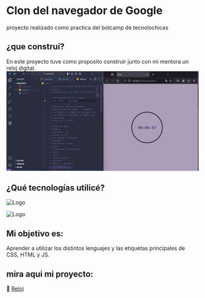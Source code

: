 # Clon del navegador de Google

proyecto realizado como practica del botcamp de tecnolochicas
## ¿que construí?

En este proyecto tuve como proposito construir junto con mi mentora un reloj digital.
![Captura Clon Google](ca1.png)

## ¿Qué tecnologías utilicé?
![Logo](https://logodix.com/logo/470216.png)

![Logo](https://allvectorlogo.com/img/2016/04/js-logo.png)
## Mi objetivo es:

Aprender a utilizar los distintos lenguajes y las etiquetas principales de CSS, HTML y JS.

## mira aqui mi proyecto:

🔗 [Reloj](https://reloj-digital-zeta.vercel.app/)

